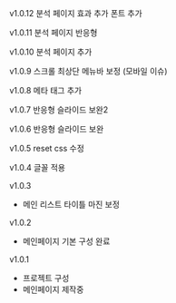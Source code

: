 v1.0.12
분석 페이지 효과 추가
폰트 추가

v1.0.11
분석 페이지 반응형

v1.0.10
분석 페이지 추가

v1.0.9
스크롤 최상단 메뉴바 보정 (모바일 이슈)

v1.0.8
메타 태그 추가

v1.0.7
반응형 슬라이드 보완2

v1.0.6
반응형 슬라이드 보완

v1.0.5
reset css 수정

v1.0.4
글꼴 적용

v1.0.3
- 메인 리스트 타이틀 마진 보정

v1.0.2
- 메인페이지 기본 구성 완료

v1.0.1
- 프로젝트 구성
- 메인페이지 제작중